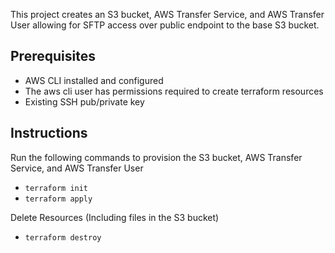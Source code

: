 This project creates an S3 bucket, AWS Transfer Service, and AWS Transfer User allowing for SFTP access over public endpoint to the base S3 bucket.

## Prerequisites

- AWS CLI installed and configured
- The aws cli user has permissions required to create terraform resources
- Existing SSH pub/private key

## Instructions

Run the following commands to provision the S3 bucket, AWS Transfer Service, and AWS Transfer User

- `terraform init`
- `terraform apply`

Delete Resources (Including files in the S3 bucket)

- `terraform destroy`
